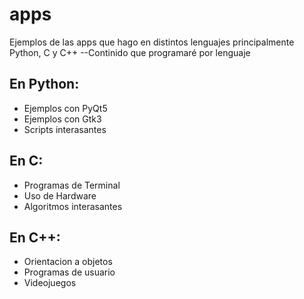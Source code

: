 # apps
Ejemplos de las apps que hago en distintos lenguajes principalmente Python, C y C++
--Continido que programaré por lenguaje
## En Python:
* Ejemplos con PyQt5
* Ejemplos con Gtk3
* Scripts interasantes
## En C:
* Programas de Terminal
* Uso de Hardware
* Algoritmos interasantes
## En C++:
* Orientacion a objetos
* Programas de usuario
* Videojuegos


